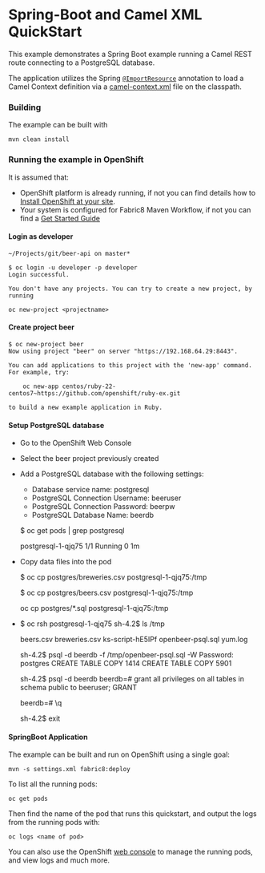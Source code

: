 # Spring-Boot and Camel XML QuickStart

This example demonstrates a Spring Boot example running a Camel REST route connecting to a PostgreSQL database.

The application utilizes the Spring [`@ImportResource`](http://docs.spring.io/spring/docs/current/javadoc-api/org/springframework/context/annotation/ImportResource.html) annotation to load a Camel Context definition via a [camel-context.xml](src/main/resources/spring/camel-context.xml) file on the classpath.

### Building

The example can be built with

    mvn clean install

### Running the example in OpenShift

It is assumed that:
- OpenShift platform is already running, if not you can find details how to [Install OpenShift at your site](https://docs.openshift.com/container-platform/3.9/install_config/index.html).
- Your system is configured for Fabric8 Maven Workflow, if not you can find a [Get Started Guide](https://access.redhat.com/documentation/en/red-hat-jboss-middleware-for-openshift/3/single/red-hat-jboss-fuse-integration-services-20-for-openshift/)

#### Login as developer 
    ~/Projects/git/beer-api on master*

    $ oc login -u developer -p developer
    Login successful.

    You don't have any projects. You can try to create a new project, by running

    oc new-project <projectname>    

#### Create project beer

    $ oc new-project beer
    Now using project "beer" on server "https://192.168.64.29:8443".

    You can add applications to this project with the 'new-app' command. For example, try:

        oc new-app centos/ruby-22-centos7~https://github.com/openshift/ruby-ex.git

    to build a new example application in Ruby.

#### Setup PostgreSQL database

- Go to the OpenShift Web Console 

- Select the beer project previously created

- Add a PostgreSQL database 
with the following settings:

    - Database service name: postgresql
    - PostgreSQL Connection Username: beeruser
    - PostgreSQL Connection Password: beerpw
    - PostgreSQL Database Name: beerdb  

    $ oc get pods | grep postgresql
    
    postgresql-1-qjq75   1/1       Running   0          1m

- Copy data files into the pod

    $ oc cp postgres/breweries.csv postgresql-1-qjq75:/tmp

    $ oc cp postgres/beers.csv postgresql-1-qjq75:/tmp

    oc cp postgres/*.sql postgresql-1-qjq75:/tmp
-     
    $ oc rsh postgresql-1-qjq75
    sh-4.2$ ls /tmp

    beers.csv  breweries.csv  ks-script-hE5IPf  openbeer-psql.sql  yum.log
    
    sh-4.2$ psql -d beerdb -f /tmp/openbeer-psql.sql -W
    Password: postgres
    CREATE TABLE
    COPY 1414
    CREATE TABLE
    COPY 5901
    
    sh-4.2$ psql -d beerdb
    beerdb=# grant all privileges on all tables in schema public to beeruser;
    GRANT
    
    beerdb=# \q

    sh-4.2$ exit


    

#### SpringBoot Application
The example can be built and run on OpenShift using a single goal:

    mvn -s settings.xml fabric8:deploy

To list all the running pods:

    oc get pods

Then find the name of the pod that runs this quickstart, and output the logs from the running pods with:

    oc logs <name of pod>

You can also use the OpenShift [web console](https://docs.openshift.com/container-platform/3.3/getting_started/developers_console.html#developers-console-video) to manage the running pods, and view logs and much more.





